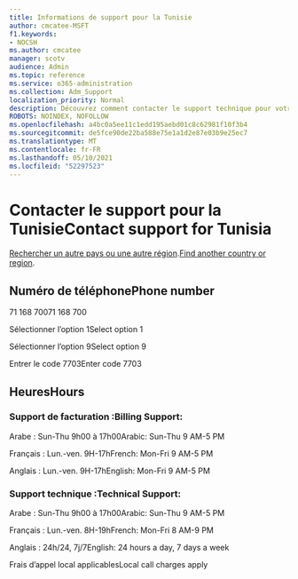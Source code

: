 ```yaml
---
title: Informations de support pour la Tunisie
author: cmcatee-MSFT
f1.keywords:
- NOCSH
ms.author: cmcatee
manager: scotv
audience: Admin
ms.topic: reference
ms.service: o365-administration
ms.collection: Adm_Support
localization_priority: Normal
description: Découvrez comment contacter le support technique pour votre pays ou région.
ROBOTS: NOINDEX, NOFOLLOW
ms.openlocfilehash: a4bc0a5ee11c1edd195aebd01c8c62981f10f3b4
ms.sourcegitcommit: de5fce90de22ba588e75e1a1d2e87e03b9e25ec7
ms.translationtype: MT
ms.contentlocale: fr-FR
ms.lasthandoff: 05/10/2021
ms.locfileid: "52297523"
---
```

# <a name="contact-support-for-tunisia"></a><span data-ttu-id="c91a9-103">Contacter le support pour la Tunisie</span><span class="sxs-lookup"><span data-stu-id="c91a9-103">Contact support for Tunisia</span></span>

<span data-ttu-id="c91a9-104">[Rechercher un autre pays ou une autre région](../../business-video/get-help-support.md).</span><span class="sxs-lookup"><span data-stu-id="c91a9-104">[Find another country or region](../../business-video/get-help-support.md).</span></span>

## <a name="phone-number"></a><span data-ttu-id="c91a9-105">Numéro de téléphone</span><span class="sxs-lookup"><span data-stu-id="c91a9-105">Phone number</span></span>
<span data-ttu-id="c91a9-106">71 168 700</span><span class="sxs-lookup"><span data-stu-id="c91a9-106">71 168 700</span></span>

<span data-ttu-id="c91a9-107">Sélectionner l’option 1</span><span class="sxs-lookup"><span data-stu-id="c91a9-107">Select option 1</span></span>

<span data-ttu-id="c91a9-108">Sélectionner l’option 9</span><span class="sxs-lookup"><span data-stu-id="c91a9-108">Select option 9</span></span>

<span data-ttu-id="c91a9-109">Entrer le code 7703</span><span class="sxs-lookup"><span data-stu-id="c91a9-109">Enter code 7703</span></span>

## <a name="hours"></a><span data-ttu-id="c91a9-110">Heures</span><span class="sxs-lookup"><span data-stu-id="c91a9-110">Hours</span></span>
### <a name="billing-support"></a><span data-ttu-id="c91a9-111">Support de facturation :</span><span class="sxs-lookup"><span data-stu-id="c91a9-111">Billing Support:</span></span>

<span data-ttu-id="c91a9-112">Arabe : Sun-Thu 9h00 à 17h00</span><span class="sxs-lookup"><span data-stu-id="c91a9-112">Arabic: Sun-Thu 9 AM-5 PM</span></span>

<span data-ttu-id="c91a9-113">Français : Lun.-ven. 9H-17h</span><span class="sxs-lookup"><span data-stu-id="c91a9-113">French: Mon-Fri 9 AM-5 PM</span></span>

<span data-ttu-id="c91a9-114">Anglais : Lun.-ven. 9H-17h</span><span class="sxs-lookup"><span data-stu-id="c91a9-114">English: Mon-Fri 9 AM-5 PM</span></span>

### <a name="technical-support"></a><span data-ttu-id="c91a9-115">Support technique :</span><span class="sxs-lookup"><span data-stu-id="c91a9-115">Technical Support:</span></span>

<span data-ttu-id="c91a9-116">Arabe : Sun-Thu 9h00 à 17h00</span><span class="sxs-lookup"><span data-stu-id="c91a9-116">Arabic: Sun-Thu 9 AM-5 PM</span></span>

<span data-ttu-id="c91a9-117">Français : Lun.-ven. 8H-19h</span><span class="sxs-lookup"><span data-stu-id="c91a9-117">French: Mon-Fri 8 AM-9 PM</span></span>

<span data-ttu-id="c91a9-118">Anglais : 24h/24, 7j/7</span><span class="sxs-lookup"><span data-stu-id="c91a9-118">English: 24 hours a day, 7 days a week</span></span>

<span data-ttu-id="c91a9-119">Frais d’appel local applicables</span><span class="sxs-lookup"><span data-stu-id="c91a9-119">Local call charges apply</span></span>
